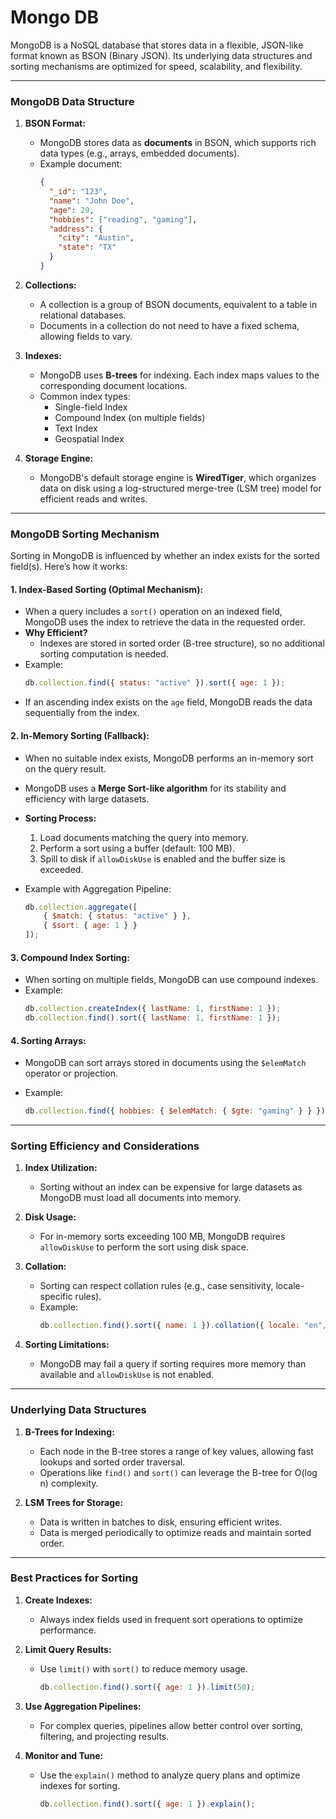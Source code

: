 # Mongo DB

MongoDB is a NoSQL database that stores data in a flexible, JSON-like format known as BSON (Binary JSON). Its underlying data structures and sorting mechanisms are optimized for speed, scalability, and flexibility.

---

### **MongoDB Data Structure**
1. **BSON Format:**
   - MongoDB stores data as **documents** in BSON, which supports rich data types (e.g., arrays, embedded documents).
   - Example document:
     ```json
     {
       "_id": "123",
       "name": "John Doe",
       "age": 29,
       "hobbies": ["reading", "gaming"],
       "address": {
         "city": "Austin",
         "state": "TX"
       }
     }
     ```

2. **Collections:**
   - A collection is a group of BSON documents, equivalent to a table in relational databases.
   - Documents in a collection do not need to have a fixed schema, allowing fields to vary.

3. **Indexes:**
   - MongoDB uses **B-trees** for indexing. Each index maps values to the corresponding document locations.
   - Common index types:
     - Single-field Index
     - Compound Index (on multiple fields)
     - Text Index
     - Geospatial Index

4. **Storage Engine:**
   - MongoDB's default storage engine is **WiredTiger**, which organizes data on disk using a log-structured merge-tree (LSM tree) model for efficient reads and writes.

---

### **MongoDB Sorting Mechanism**
Sorting in MongoDB is influenced by whether an index exists for the sorted field(s). Here’s how it works:

#### **1. Index-Based Sorting (Optimal Mechanism):**
   - When a query includes a `sort()` operation on an indexed field, MongoDB uses the index to retrieve the data in the requested order.
   - **Why Efficient?**
     - Indexes are stored in sorted order (B-tree structure), so no additional sorting computation is needed.
   - Example:
     ```javascript
     db.collection.find({ status: "active" }).sort({ age: 1 });
     ```
   - If an ascending index exists on the `age` field, MongoDB reads the data sequentially from the index.

#### **2. In-Memory Sorting (Fallback):**
   - When no suitable index exists, MongoDB performs an in-memory sort on the query result.
   - MongoDB uses a **Merge Sort-like algorithm** for its stability and efficiency with large datasets.
   - **Sorting Process:**
     1. Load documents matching the query into memory.
     2. Perform a sort using a buffer (default: 100 MB).
     3. Spill to disk if `allowDiskUse` is enabled and the buffer size is exceeded.

   - Example with Aggregation Pipeline:
     ```javascript
     db.collection.aggregate([
         { $match: { status: "active" } },
         { $sort: { age: 1 } }
     ]);
     ```

#### **3. Compound Index Sorting:**
   - When sorting on multiple fields, MongoDB can use compound indexes.
   - Example:
     ```javascript
     db.collection.createIndex({ lastName: 1, firstName: 1 });
     db.collection.find().sort({ lastName: 1, firstName: 1 });
     ```

#### **4. Sorting Arrays:**
   - MongoDB can sort arrays stored in documents using the `$elemMatch` operator or projection.

   - Example:
     ```javascript
     db.collection.find({ hobbies: { $elemMatch: { $gte: "gaming" } } });
     ```

---

### **Sorting Efficiency and Considerations**
1. **Index Utilization:**
   - Sorting without an index can be expensive for large datasets as MongoDB must load all documents into memory.

2. **Disk Usage:**
   - For in-memory sorts exceeding 100 MB, MongoDB requires `allowDiskUse` to perform the sort using disk space.

3. **Collation:**
   - Sorting can respect collation rules (e.g., case sensitivity, locale-specific rules).
   - Example:
     ```javascript
     db.collection.find().sort({ name: 1 }).collation({ locale: "en", strength: 2 });
     ```

4. **Sorting Limitations:**
   - MongoDB may fail a query if sorting requires more memory than available and `allowDiskUse` is not enabled.

---

### **Underlying Data Structures**
1. **B-Trees for Indexing:**
   - Each node in the B-tree stores a range of key values, allowing fast lookups and sorted order traversal.
   - Operations like `find()` and `sort()` can leverage the B-tree for O(log n) complexity.

2. **LSM Trees for Storage:**
   - Data is written in batches to disk, ensuring efficient writes.
   - Data is merged periodically to optimize reads and maintain sorted order.

---

### **Best Practices for Sorting**
1. **Create Indexes:**
   - Always index fields used in frequent sort operations to optimize performance.

2. **Limit Query Results:**
   - Use `limit()` with `sort()` to reduce memory usage.
     ```javascript
     db.collection.find().sort({ age: 1 }).limit(50);
     ```

3. **Use Aggregation Pipelines:**
   - For complex queries, pipelines allow better control over sorting, filtering, and projecting results.

4. **Monitor and Tune:**
   - Use the `explain()` method to analyze query plans and optimize indexes for sorting.
     ```javascript
     db.collection.find().sort({ age: 1 }).explain();
     ```